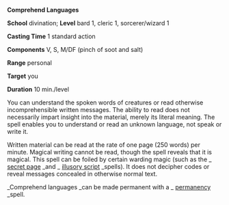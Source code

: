  **Comprehend Languages**

**School** divination; **Level** bard 1, cleric 1, sorcerer/wizard 1

**Casting Time** 1 standard action

**Components** V, S, M/DF (pinch of soot and salt)

**Range** personal

**Target** you

**Duration** 10 min./level

You can understand the spoken words of creatures or read otherwise incomprehensible written messages. The ability to read does not necessarily impart insight into the material, merely its literal meaning. The spell enables you to understand or read an unknown language, not speak or write it.

Written material can be read at the rate of one page (250 words) per minute. Magical writing cannot be read, though the spell reveals that it is magical. This spell can be foiled by certain warding magic (such as the _ [secret page](secretPage#_secret-page) _and _ [illusory script](illusoryScript#_illusory-script) _spells). It does not decipher codes or reveal messages concealed in otherwise normal text.

_Comprehend languages _can be made permanent with a _ [permanency](permanency#_permanency) _spell.

